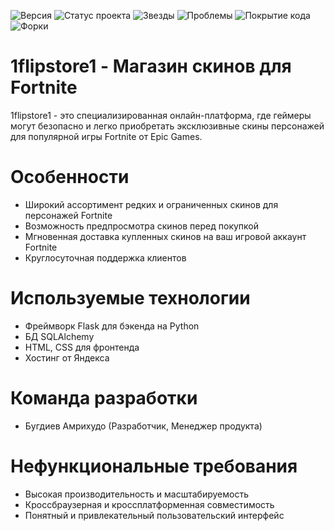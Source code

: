![Версия](https://img.shields.io/badge/Версия-1.0.0-blue)
![Статус проекта](https://img.shields.io/badge/Статус-В%20разработке-yellow)
![Звезды](https://img.shields.io/github/stars/Amrikhudo/my-biggest-project?style=social)
![Проблемы](https://img.shields.io/github/issues/Amrikhudo/my-biggest-project)
![Покрытие кода](https://img.shields.io/badge/Покрытие%20кода-90%25-brightgreen)
![Форки](https://img.shields.io/github/forks/Amrikhudo/my-biggest-project?style=social)


# 1flipstore1 - Магазин скинов для Fortnite

1flipstore1 - это специализированная онлайн-платформа, где геймеры могут безопасно и легко приобретать эксклюзивные скины персонажей для популярной игры Fortnite от Epic Games.

# Особенности
* Широкий ассортимент редких и ограниченных скинов для персонажей Fortnite
* Возможность предпросмотра скинов перед покупкой
* Мгновенная доставка купленных скинов на ваш игровой аккаунт Fortnite
* Круглосуточная поддержка клиентов

# Используемые технологии
* Фреймворк Flask для бэкенда на Python
* БД SQLAlchemy
* HTML, CSS для фронтенда
* Хостинг от Яндекса

# Команда разработки
* Бугдиев Амрихудо (Разработчик, Менеджер продукта)

# Нефункциональные требования
* Высокая производительность и масштабируемость
* Кроссбраузерная и кроссплатформенная совместимость
* Понятный и привлекательный пользовательский интерфейс

